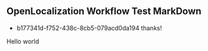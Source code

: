 ## OpenLocalization Workflow Test MarkDown
* b177341d-f752-438c-8cb5-079acd0da194 
thanks!

Hello world